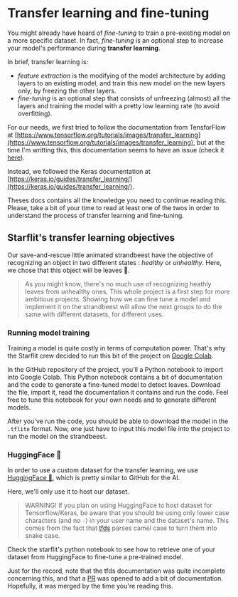 # Transfer learning and fine-tuning

You might already have heard of _fine-tuning_ to train a pre-existing model on a more specific dataset.
In fact, _fine-tuning_ is an optional step to increase your model's performance during __transfer learning__.

In brief, transfer learning is:
- _feature extraction_ is the modifying of the model architecture by adding layers to an existing model, and train this new model on the new layers only, by freezing the other layers.
- _fine-tuning_ is an optional step that consists of unfreezing (almost) all the layers and training the model with a pretty low learning rate (to avoid overfitting).

For our needs, we first tried to follow the documentation from TensforFlow at [https://www.tensorflow.org/tutorials/images/transfer_learning](https://www.tensorflow.org/tutorials/images/transfer_learning), but at the time I'm writting this, this documentation seems to have an issue (check it [here](https://github.com/tensorflow/tensorflow/issues/69480)).

Instead, we followed the Keras documentation at [https://keras.io/guides/transfer_learning/](https://keras.io/guides/transfer_learning/).

Theses docs contains all the knowledge you need to continue reading this.
Please, take a bit of your time to read at least one of the twos in order to understand the process of transfer learning and fine-tuning.

## Starflit's transfer learning objectives

Our save-and-rescue little animated strandbeest have the objective of recognizing an object in two different states : _healthy_ or _unhealthy_.
Here, we chose that this object will be leaves 🍃.

> As you might know, there's no much use of recognizing heathly leaves from unhealthy ones.
> This whole project is a first step for more ambitious projects.
> Showing how we can fine tune a model and implement it on the strandbeest will allow the next groups to do the same with different datasets, for different uses.

### Running model training

Training a model is quite costly in terms of computation power.
That's why the Starflit crew decided to run this bit of the project on [Google Colab](https://colab.research.google.com/).

In the GitHub repository of the project, you'll a Python notebook to import into Google Colab.
This Python notebook contains a bit of documentation and the code to generate a fine-tuned model to detect leaves.
Download the file, import it, read the documentation it contains and run the code.
Feel free to tune this notebook for your own needs and to generate different models.

After you've run the code, you should be able to download the model in the `.tflite` format.
Now, one just have to input this model file into the project to run the model on the strandbeest.

### HuggingFace 🤗

In order to use a custom dataset for the transfer learning, we use [HuggingFace 🤗](https://huggingface.co/), which is pretty similar to GitHub for the AI.

Here, we'll only use it to host our dataset.

> WARNING! If you plan on using HuggingFace to host dataset for Tensorflow/Keras,
> be aware that you should be using only lower case characters (and no `-`) in your user name and the dataset's name.
> This comes from the fact that [tfds](https://www.tensorflow.org/datasets/overview) parses camel case to turn them into snake case.

Check the starflit's python notebook to see how to retrieve one of your dataset from HuggingFace to fine-tune a pre-trained model.

Just for the record, note that the tfds documentation was quite incomplete concerning this, and that a [PR](https://github.com/tensorflow/datasets/pull/5462) was opened to add a bit of documentation.
Hopefully, it was merged by the time you're reading this.

<!-- TODO : Detail the formatting of the dataset to upload. -->
